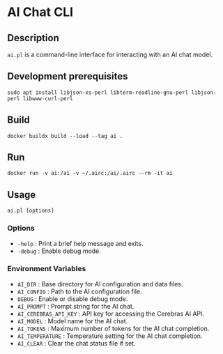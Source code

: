 # AI Chat CLI

## Description

`ai.pl` is a command-line interface for interacting with an AI chat model.


## Development prerequisites

```
sudo apt install libjson-xs-perl libterm-readline-gnu-perl libjson-perl libwww-curl-perl
```

## Build

```
docker buildx build --load --tag ai .
```

## Run

```
docker run -v ai:/ai -v ~/.airc:/ai/.airc --rm -it ai
```

## Usage

```
ai.pl [options]
```

### Options

- `-help` : Print a brief help message and exits.
- `-debug` : Enable debug mode.

### Environment Variables

- `AI_DIR` : Base directory for AI configuration and data files.
- `AI_CONFIG` : Path to the AI configuration file.
- `DEBUG` : Enable or disable debug mode.
- `AI_PROMPT` : Prompt string for the AI chat.
- `AI_CEREBRAS_API_KEY` : API key for accessing the Cerebras AI API.
- `AI_MODEL` : Model name for the AI chat.
- `AI_TOKENS` : Maximum number of tokens for the AI chat completion.
- `AI_TEMPERATURE` : Temperature setting for the AI chat completion.
- `AI_CLEAR` : Clear the chat status file if set.
